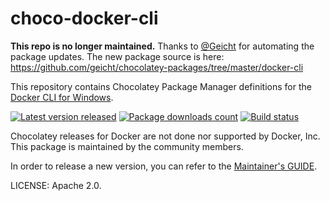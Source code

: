 # choco-docker-cli

**This repo is no longer maintained.** Thanks to [@Geicht](https://github.com/Geicht) for automating the package updates. The new package source is here: https://github.com/geicht/chocolatey-packages/tree/master/docker-cli

This repository contains Chocolatey Package Manager definitions for the
[Docker CLI for Windows](https://chocolatey.org/packages/docker-cli).

[![Latest version released](https://img.shields.io/chocolatey/v/docker-cli.svg)](https://chocolatey.org/packages/docker-cli)
[![Package downloads count](https://img.shields.io/chocolatey/dt/docker-cli.svg)](https://chocolatey.org/packages/docker-cli)
[![Build status](https://ci.appveyor.com/api/projects/status/6n9g2aetrkrmpce8?svg=true)](https://ci.appveyor.com/project/StefanScherer/choco-docker-cli)

Chocolatey releases for Docker are not done nor supported by Docker, Inc.
This package is maintained by the community members.

In order to release a new version, you can refer to the
[Maintainer's GUIDE](MAINTENANCE.md).

LICENSE: Apache 2.0.
